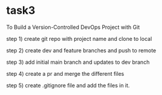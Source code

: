 # task3
To Build a Version-Controlled DevOps Project with Git

step 1) create git repo with project name and clone to local

step 2) create dev and feature branches and push to remote

step 3) add initial main branch and updates to dev branch 

step 4) create a pr and merge the different files

step 5) create .gitignore file and add the files in it.
